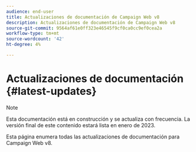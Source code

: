 ```yaml
---
audience: end-user
title: Actualizaciones de documentación de Campaign Web v8
description: Actualizaciones de documentación de Campaign Web v8
source-git-commit: 9564af61e0ff323e46545f9cf0ca0cc9ef0cea2a
workflow-type: tm+mt
source-wordcount: '42'
ht-degree: 4%

---
```


# Actualizaciones de documentación {#latest-updates}

>[!NOTE]
>
>Esta documentación está en construcción y se actualiza con frecuencia. La versión final de este contenido estará lista en enero de 2023.

Esta página enumera todas las actualizaciones de documentación para Campaign Web v8.

